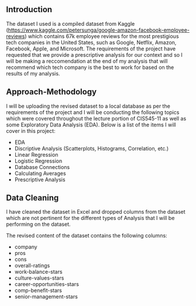 ## Introduction

The dataset I used is a compiled dataset from Kaggle (https://www.kaggle.com/petersunga/google-amazon-facebook-employee-reviews) which contains 67k employee reviews for the most prestigious tech companies in the United States, such as Google, Netflix, Amazon, Facebook, Apple, and Microsoft. The requirements of the project have requested that we provide a prescriptive analysis for our context and so I will be making a reccomendation at the end of my analysis that will recommend which tech company is the best to work for based on the results of my analysis.

## Approach-Methodology
I will be uploading the revised dataset to a local database as per the requirements of the project and I will be conducting the following topics which were covered throughout the lecture portion of CIS545-11 as well as some Exploratory Data Analysis (EDA). Below is a list of the items I will cover in this project:

* EDA
* Discriptive Analysis (Scatterplots, Histograms, Correlation, etc.)
* Linear Regression
* Logistic Regression
* Database Connections
* Calculating Averages
* Prescriptive Analysis

## Data Cleaning
I have cleaned the dataset in Excel and dropped columns from the dataset which are not pertinent for the different types of Analysis that I will be performing on the dataset.

The revised content of the dataset contains the following columns:

* company
* pros
* cons
* overall-ratings
* work-balance-stars
* culture-values-stars
* career-opportunities-stars
* comp-benefit-stars
* senior-management-stars

